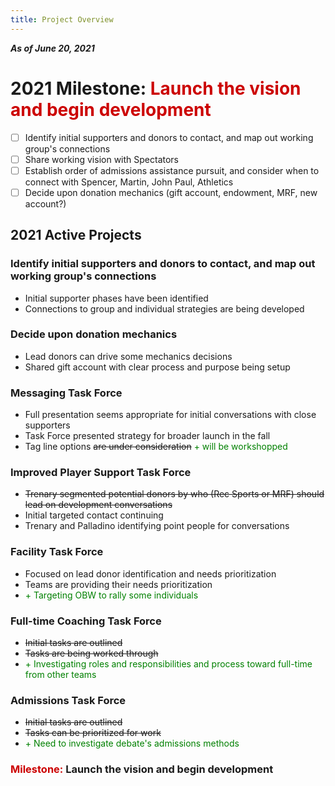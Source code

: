 ```yaml
---
title: Project Overview
---
```

***As of June 20, 2021***

# 2021 Milestone: <span style='color:#cc0000'>Launch the vision and begin development</span>
- [ ] Identify initial supporters and donors to contact, and map out working group's connections
- [ ] Share working vision with Spectators
- [ ] Establish order of admissions assistance pursuit, and consider when to connect with Spencer, Martin, John Paul, Athletics
- [ ] Decide upon donation mechanics (gift account, endowment, MRF, new account?)

## 2021 Active Projects
### Identify initial supporters and donors to contact, and map out working group's connections
- Initial supporter phases have been identified
- Connections to group and individual strategies are being developed

### Decide upon donation mechanics
- Lead donors can drive some mechanics decisions
- Shared gift account with clear process and purpose being setup

### Messaging Task Force
- Full presentation seems appropriate for initial conversations with close supporters
- Task Force presented strategy for broader launch in the fall
- Tag line options ~~are under consideration~~ <span style='color:green'>+ will be workshopped</span>

### Improved Player Support Task Force
- ~~Trenary segmented potential donors by who (Rec Sports or MRF) should lead on development conversations~~
- Initial targeted contact continuing
- Trenary and Palladino identifying point people for conversations

### Facility Task Force
- Focused on lead donor identification and needs prioritization
- Teams are providing their needs prioritization
- <span style='color:green'>+ Targeting OBW to rally some individuals</span>

### Full-time Coaching Task Force
- ~~Initial tasks are outlined~~
- ~~Tasks are being worked through~~
- <span style='color:green'>+ Investigating roles and responsibilities and process toward full-time from other teams</span>

### Admissions Task Force
- ~~Initial tasks are outlined~~
- ~~Tasks can be prioritized for work~~
- <span style='color:green'>+ Need to investigate debate's admissions methods</span>

### <span style='color:#cc0000'>Milestone:</span> **Launch the vision and begin development**
